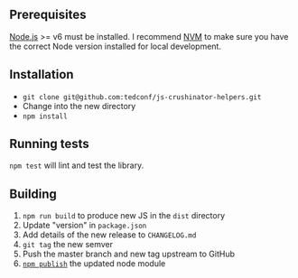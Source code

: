 ## Prerequisites

[Node.js](http://nodejs.org/) >= v6 must be installed. I recommend [NVM](https://github.com/creationix/nvm) to make sure you have the correct Node version installed for local development.

## Installation

* `git clone git@github.com:tedconf/js-crushinator-helpers.git`
* Change into the new directory
* `npm install`

## Running tests

`npm test` will lint and test the library.

## Building

1. `npm run build` to produce new JS in the `dist` directory
2. Update "version" in `package.json`
3. Add details of the new release to `CHANGELOG.md`
4. `git tag` the new semver
5. Push the master branch and new tag upstream to GitHub
6. [`npm publish`](https://docs.npmjs.com/getting-started/publishing-npm-packages) the updated node module
